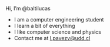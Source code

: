  Hi, I’m @baltilucas
- I am a computer engineering student
- I learn a bit of everything
- I like computer science and physics
- Contact me at [l.pavezv@udd.cl](mailto:l.pavezv@udd.cl)


<!---
baltilucas/baltilucas is a ✨ special ✨ repository because its `README.md` (this file) appears on your GitHub profile.
You can click the Preview link to take a look at your changes.
--->
